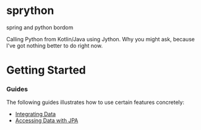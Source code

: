 # sprython
spring and python bordom

Calling Python from Kotlin/Java using Jython. Why you might ask, because I've got nothing better to do right now.

# Getting Started

### Guides
The following guides illustrates how to use certain features concretely:

* [Integrating Data](https://spring.io/guides/gs/integration/)
* [Accessing Data with JPA](https://spring.io/guides/gs/accessing-data-jpa/)

